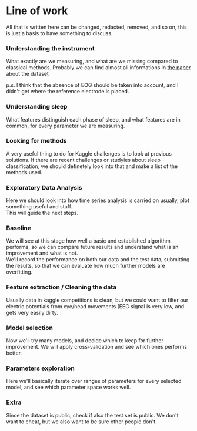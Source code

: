 # Line of work

All that is written here can be changed, redacted, removed, and so on, this is just a basis to have something to discuss.

### Understanding the instrument

What exactly are we measuring, and what are we missing compared to classical methods. Probably we can find almost all informations in [the paper](https://www.researchgate.net/publication/343143113_Dreem_Open_Datasets_Multi-Scored_Sleep_Datasets_to_Compare_Human_and_Automated_Sleep_Staging) about the dataset

p.s. I think that the absence of EOG should be taken into account, and I didn't get where the reference electrode is placed.

### Understanding sleep

What features distinguish each phase of sleep, and what features are in common, for every parameter we are measuring.

### Looking for methods

A very useful thing to do for Kaggle challenges is to look at previous solutions. If there are recent challenges or studyies about sleep classification, we should definetely look into that and make a list of the methods used.

### Exploratory Data Analysis

Here we should look into how time series analysis is carried on usually, plot something useful and stuff.  
This will guide the next steps.

### Baseline

We will see at this stage how well a basic and established algorithm performs, so we can compare future results and understand what is an improvement and what is not.  
We'll record the performance on both our data and the test data, submitting the results, so that we can evaluate how much further models are overfitting.

### Feature extraction / Cleaning the data

Usually data in kaggle competitions is clean, but we could want to filter our electric potentials from eye/head movements (EEG signal is very low, and gets very easily dirty.

### Model selection

Now we'll try many models, and decide which to keep for further improvement. We will apply cross-validation and see which ones performs better.

### Parameters exploration

Here we'll basically iterate over ranges of parameters for every selected model, and see which parameter space works well.

### Extra

Since the dataset is public, check if also the test set is public. We don't want to cheat, but we also want to be sure other people don't.
